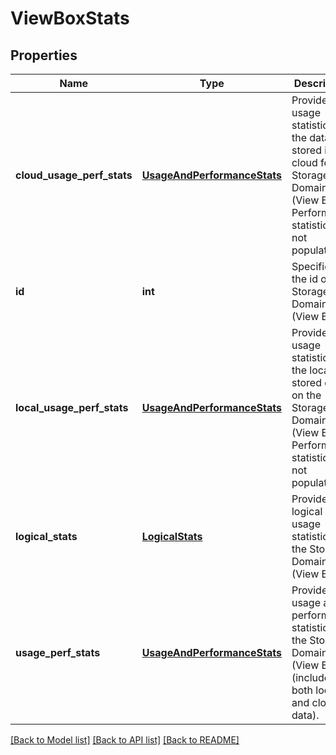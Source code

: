 # ViewBoxStats

## Properties
Name | Type | Description | Notes
------------ | ------------- | ------------- | -------------
**cloud_usage_perf_stats** | [**UsageAndPerformanceStats**](UsageAndPerformanceStats.md) | Provides the usage statistics for the data stored in the cloud for the Storage Domain (View Box). Performance statistics are not populated. | [optional] 
**id** | **int** | Specifies the id of the Storage Domain (View Box). | [optional] 
**local_usage_perf_stats** | [**UsageAndPerformanceStats**](UsageAndPerformanceStats.md) | Provides usage statistics for the locally stored data on the Storage Domain (View Box). Performance statistics are not populated. | [optional] 
**logical_stats** | [**LogicalStats**](LogicalStats.md) | Provides the logical usage statistics for the Storage Domain (View Box). | [optional] 
**usage_perf_stats** | [**UsageAndPerformanceStats**](UsageAndPerformanceStats.md) | Provides usage and performance statistics for the Storage Domain (View Box) (includes both local and cloud data). | [optional] 

[[Back to Model list]](../README.md#documentation-for-models) [[Back to API list]](../README.md#documentation-for-api-endpoints) [[Back to README]](../README.md)


